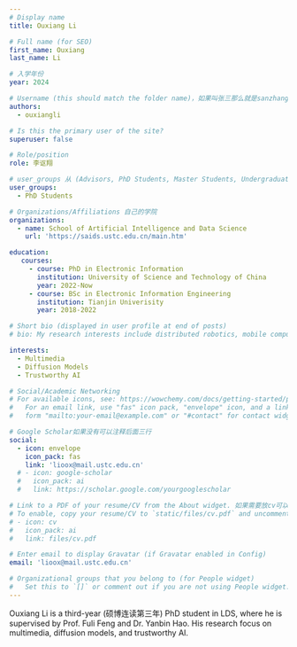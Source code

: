 ```yaml
---
# Display name
title: Ouxiang Li

# Full name (for SEO)
first_name: Ouxiang
last_name: Li

# 入学年份
year: 2024

# Username (this should match the folder name)，如果叫张三那么就是sanzhang
authors:
  - ouxiangli

# Is this the primary user of the site? 
superuser: false

# Role/position 
role: 李讴翔

# user_groups 从 (Advisors, PhD Students, Master Students, Undergraduate) 从这四个里面选
user_groups:
  - PhD Students

# Organizations/Affiliations 自己的学院
organizations:
  - name: School of Artificial Intelligence and Data Science
    url: 'https://saids.ustc.edu.cn/main.htm'

education:
   courses:
     - course: PhD in Electronic Information
       institution: University of Science and Technology of China
       year: 2022-Now
     - course: BSc in Electronic Information Engineering
       institution: Tianjin Univerisity
       year: 2018-2022

# Short bio (displayed in user profile at end of posts)
# bio: My research interests include distributed robotics, mobile computing and programmable matter.

interests:
  - Multimedia
  - Diffusion Models
  - Trustworthy AI

# Social/Academic Networking
# For available icons, see: https://wowchemy.com/docs/getting-started/page-builder/#icons
#   For an email link, use "fas" icon pack, "envelope" icon, and a link in the
#   form "mailto:your-email@example.com" or "#contact" for contact widget.

# Google Scholar如果没有可以注释后面三行
social:
  - icon: envelope
    icon_pack: fas
    link: 'lioox@mail.ustc.edu.cn'
  # - icon: google-scholar
  #   icon_pack: ai
  #   link: https://scholar.google.com/yourgooglescholar

# Link to a PDF of your resume/CV from the About widget. 如果需要放cv可以发给我
# To enable, copy your resume/CV to `static/files/cv.pdf` and uncomment the lines below.
# - icon: cv
#   icon_pack: ai
#   link: files/cv.pdf

# Enter email to display Gravatar (if Gravatar enabled in Config)
email: 'lioox@mail.ustc.edu.cn'

# Organizational groups that you belong to (for People widget)
#   Set this to `[]` or comment out if you are not using People widget.
---
```


Ouxiang Li is a third-year (硕博连读第三年) PhD student in LDS, where he is supervised by Prof. Fuli Feng and Dr. Yanbin Hao. His research focus on multimedia, diffusion models, and trustworthy AI.